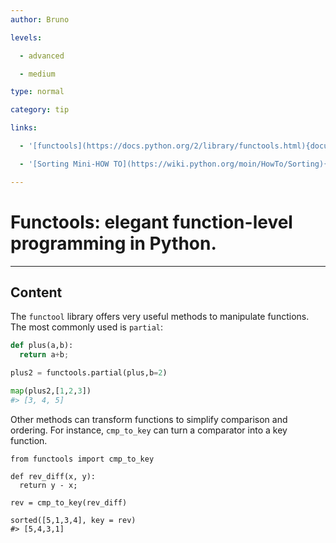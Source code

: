 ```yaml
---
author: Bruno

levels:

  - advanced

  - medium

type: normal

category: tip

links:

  - '[functools](https://docs.python.org/2/library/functools.html){documentation}'

  - '[Sorting Mini-HOW TO](https://wiki.python.org/moin/HowTo/Sorting){tutorial}'

---
```

# Functools: elegant function-level programming in Python.

---
## Content

The `functool` library offers very useful methods to manipulate functions.  
The most commonly used is `partial`:
```python
def plus(a,b):
  return a+b;

plus2 = functools.partial(plus,b=2)

map(plus2,[1,2,3])
#> [3, 4, 5]
```
Other methods can transform functions to simplify comparison and ordering.
For instance, `cmp_to_key` can turn a comparator into a key function. 
```
from functools import cmp_to_key

def rev_diff(x, y):
  return y - x;

rev = cmp_to_key(rev_diff)

sorted([5,1,3,4], key = rev)
#> [5,4,3,1]
```
 

